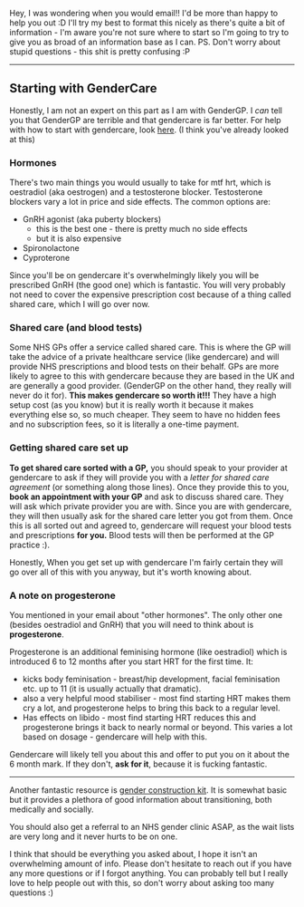 Hey, I was wondering when you would email!! I'd be more than happy to help you out :D I'll try my best to format this nicely as there's quite a bit of information - I'm aware you're not sure where to start so I'm going to try to give you as broad of an information base as I can.
PS. Don't worry about stupid questions - this shit is pretty confusing :P

---
## Starting with GenderCare
Honestly, I am not an expert on this part as I am with GenderGP. I *can* tell you that GenderGP are terrible and that gendercare is far better.
For help with how to start with gendercare, look [here](https://gendercare.co.uk/how-to-use-gendercare.shtml). (I think you've already looked at this)

### Hormones
There's two main things you would usually to take for mtf hrt, which is oestradiol (aka oestrogen) and a testosterone blocker. Testosterone blockers vary a lot in price and side effects. The common options are:

- GnRH agonist (aka puberty blockers)
	- this is the best one - there is pretty much no side effects
	- but it is also expensive
- Spironolactone
- Cyproterone

Since you'll be on gendercare it's overwhelmingly likely you will be prescribed GnRH (the good one) which is fantastic. You will very probably not need to cover the expensive prescription cost because of a thing called shared care, which I will go over now.

### Shared care (and blood tests)
Some NHS GPs offer a service called shared care. This is where the GP will take the advice of a private healthcare service (like gendercare) and will provide NHS prescriptions and blood tests on their behalf.
GPs are more likely to agree to this with gendercare because they are based in the UK and are generally a good provider. (GenderGP on the other hand, they really will never do it for).
**This makes gendercare so worth it!!!** They have a high setup cost (as you know) but it is really worth it because it makes everything else so, so much cheaper. They seem to have no hidden fees and no subscription fees, so it is literally a one-time payment.

### Getting shared care set up

**To get shared care sorted with a GP,** you should speak to your provider at gendercare to ask if they will provide you with a *letter for shared care agreement* (or something along those lines). Once they provide this to you, **book an appointment with your GP** and ask to discuss shared care. They will ask which private provider you are with. Since you are with gendercare, they will then usually ask for the shared care letter you got from them. Once this is all sorted out and agreed to, gendercare will request your blood tests and prescriptions **for you.** Blood tests will then be performed at the GP practice :).

Honestly, When you get set up with gendercare I'm fairly certain they will go over all of this with you anyway, but it's worth knowing about.

### A note on progesterone
You mentioned in your email about "other hormones". The only other one (besides oestradiol and GnRH) that you will need to think about is **progesterone**.

Progesterone is an additional feminising hormone (like oestradiol) which is introduced 6 to 12 months after you start HRT for the first time. It:
- kicks body feminisation - breast/hip development, facial feminisation etc. up to 11 (it is usually actually that dramatic). 
- also a very helpful mood stabiliser - most find starting HRT makes them cry a lot, and progesterone helps to bring this back to a regular level.
- Has effects on libido - most find starting HRT reduces this and progesterone brings it back to nearly normal or beyond. This varies a lot based on dosage - gendercare will help with this.

Gendercare will likely tell you about this and offer to put you on it about the 6 month mark. If they don't, **ask for it**, because it is fucking fantastic.

---

Another fantastic resource is [gender construction kit](https://genderkit.org.uk/). It is somewhat basic but it provides a plethora of good information about transitioning, both medically and socially.

You should also get a referral to an NHS gender clinic ASAP, as the wait lists are very long and it never hurts to be on one.

I think that should be everything you asked about, I hope it isn't an overwhelming amount of info. Please don't hesitate to reach out if you have any more questions or if I forgot anything. You can probably tell but I really love to help people out with this, so don't worry about asking too many questions :)